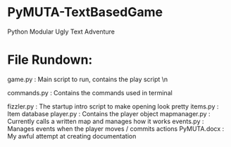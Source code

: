 # PyMUTA-TextBasedGame
Python Modular Ugly Text Adventure


# File Rundown:
game.py : Main script to run, contains the play script \n

commands.py : Contains the commands used in terminal

fizzler.py : The startup intro script to make opening look pretty
items.py : Item database
player.py : Contains the player object
mapmanager.py : Currently calls a written map and manages how it works
events.py : Manages events when the player moves / commits actions
PyMUTA.docx : My awful attempt at creating documentation
